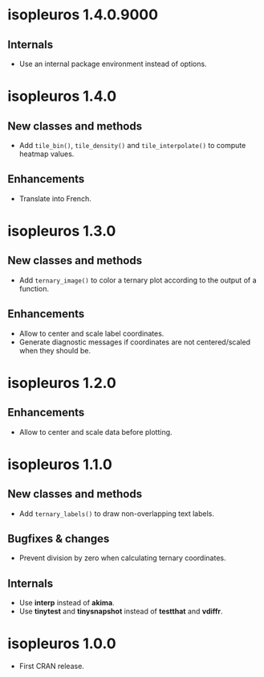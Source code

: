 # isopleuros 1.4.0.9000
## Internals
* Use an internal package environment instead of options.

# isopleuros 1.4.0
## New classes and methods
* Add `tile_bin()`, `tile_density()` and `tile_interpolate()` to compute heatmap values.

## Enhancements
* Translate into French.

# isopleuros 1.3.0
## New classes and methods
* Add `ternary_image()` to color a ternary plot according to the output of a function.

## Enhancements
* Allow to center and scale label coordinates.
* Generate diagnostic messages if coordinates are not centered/scaled when they should be.

# isopleuros 1.2.0
## Enhancements
* Allow to center and scale data before plotting.

# isopleuros 1.1.0
## New classes and methods
* Add `ternary_labels()` to draw non-overlapping text labels.

## Bugfixes & changes
* Prevent division by zero when calculating ternary coordinates.

## Internals
* Use **interp** instead of **akima**.
* Use **tinytest** and **tinysnapshot** instead of **testthat** and **vdiffr**.

# isopleuros 1.0.0

* First CRAN release.
